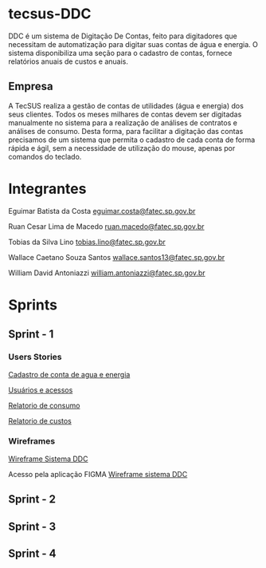 # tecsus-DDC
DDC é um sistema de Digitação De Contas, feito para digitadores que necessitam de automatização para digitar suas contas de água e energia. O sistema disponibiliza uma seção para o cadastro de contas, fornece relatórios anuais de custos e anuais.

## Empresa
A TecSUS realiza a gestão de contas de utilidades (água e energia) dos seus clientes. Todos os meses milhares de contas devem ser digitadas manualmente no sistema para a realização de análises de contratos e análises de consumo. Desta forma, para facilitar a digitação das contas precisamos de um sistema que permita o cadastro de cada conta de forma rápida e ágil, sem a necessidade de utilização do mouse, apenas por comandos do teclado.

# Integrantes
Eguimar Batista da Costa <eguimar.costa@fatec.sp.gov.br>

Ruan Cesar Lima de Macedo <ruan.macedo@fatec.sp.gov.br>

Tobias da Silva Lino <tobias.lino@fatec.sp.gov.br>

Wallace Caetano Souza Santos <wallace.santos13@fatec.sp.gov.br>

William David Antoniazzi <william.antoniazzi@fatec.sp.gov.br>


# Sprints
## Sprint - 1
### Users Stories
[Cadastro de conta de agua e energia](https://github.com/TobiasLino/tecsus-DDC/doc/DDC%20-%20Cadastro%20de%20conta%20de%20agua%20e%20energia.pdf)

[Usuários e acessos](https://github.com/TobiasLino/tecsus-DDC/doc/DDC-Usuarios%20e%20acessos.pdf)

[Relatorio de consumo](https://github.com/TobiasLino/tecsus-DDC/doc/DDC%20-%20Relatorio%20de%20consumo.pdf)

[Relatorio de custos](https://github.com/TobiasLino/tecsus-DDC/doc/DDC%20-%20Relatorio%20de%20custos.pdf)

### Wireframes

[Wireframe Sistema DDC](https://github.com/TobiasLino/tecsus-DDC/doc/DDC_TECSUS_Wireframes.pdf)

Acesso pela aplicação FIGMA [Wireframe sistema DDC](https://www.figma.com/proto/xwv6O3rmQvlolX2uOWqfzf/DDC_TECSUS?node-id=1%3A2&viewport=26%2C183%2C0.8997531533241272&scaling=scale-down)

## Sprint - 2
## Sprint - 3
## Sprint - 4
